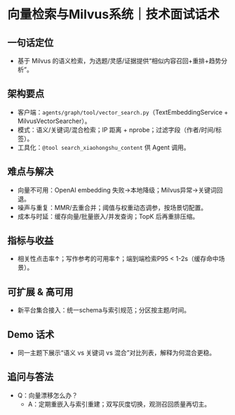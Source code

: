 # 向量检索与Milvus系统｜技术面试话术

## 一句话定位
- 基于 Milvus 的语义检索，为选题/灵感/证据提供“相似内容召回+重排+趋势分析”。

## 架构要点
- 客户端：`agents/graph/tool/vector_search.py`（TextEmbeddingService + MilvusVectorSearcher）。
- 模式：语义/关键词/混合检索；IP 距离 + nprobe；过滤字段（作者/时间/标签）。
- 工具化：`@tool search_xiaohongshu_content` 供 Agent 调用。

## 难点与解决
- 向量不可用：OpenAI embedding 失败→本地降级；Milvus异常→关键词回退。
- 噪声与重复：MMR/去重合并；阈值与权重动态调参，按场景切配置。
- 成本与时延：缓存向量/批量嵌入/并发查询；TopK 后再重排压缩。

## 指标与收益
- 相关性点击率↑；写作参考的可用率↑；端到端检索P95 < 1-2s（缓存命中场景）。

## 可扩展 & 高可用
- 新平台集合接入：统一schema与索引规范；分区按主题/时间。

## Demo 话术
- 同一主题下展示“语义 vs 关键词 vs 混合”对比列表，解释为何混合更稳。

## 追问与答法
- Q：向量漂移怎么办？
  - A：定期重嵌入与索引重建；双写灰度切换，观测召回质量再切主。
